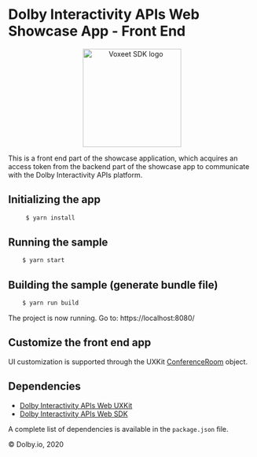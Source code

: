 Dolby Interactivity APIs Web Showcase App - Front End
=====================

<p align="center">
<img src="https://cdn.dolby.io/wp-content/uploads/2020/05/Dolbyio-white-horizontal-e1589344433251.jpg" alt="Voxeet SDK logo" title="Dolby.io logo" width="200"/>
</p>

This is a front end part of the showcase application, which acquires an access token from the backend part of the showcase app to communicate with the Dolby Interactivity APIs platform. 


## Initializing the app
```bash
     $ yarn install
```

## Running the sample
```bash
    $ yarn start
```

## Building the sample (generate bundle file)
```bash
    $ yarn run build
```

The project is now running. Go to: https://localhost:8080/

## Customize the front end app
  UI customization is supported through the UXKit [ConferenceRoom](https://dolby.io/developers/interactivity-apis/client-ux-kit/uxkit-voxeet-react#uxkit-properties) object.
  
## Dependencies
  * [Dolby Interactivity APIs Web UXKit](https://www.npmjs.com/package/@voxeet/react-components)
  * [Dolby Interactivity APIs Web SDK](https://www.npmjs.com/package/@voxeet/voxeet-web-sdk)

A complete list of dependencies is available in the `package.json` file.

© Dolby.io, 2020
